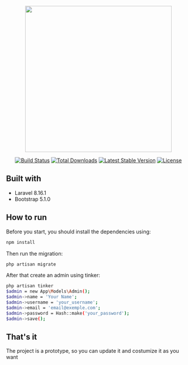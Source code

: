 <p align="center"><a href="https://laravel.com" target="_blank"><img src="https://raw.githubusercontent.com/laravel/art/master/logo-lockup/5%20SVG/2%20CMYK/1%20Full%20Color/laravel-logolockup-cmyk-red.svg" width="400"></a></p>

<p align="center">
<a href="https://travis-ci.org/laravel/framework"><img src="https://travis-ci.org/laravel/framework.svg" alt="Build Status"></a>
<a href="https://packagist.org/packages/laravel/framework"><img src="https://img.shields.io/packagist/dt/laravel/framework" alt="Total Downloads"></a>
<a href="https://packagist.org/packages/laravel/framework"><img src="https://img.shields.io/packagist/v/laravel/framework" alt="Latest Stable Version"></a>
<a href="https://packagist.org/packages/laravel/framework"><img src="https://img.shields.io/packagist/l/laravel/framework" alt="License"></a>
</p>

## Built with

* Laravel 8.16.1
* Bootstrap 5.1.0

## How to run

Before you start, you should install the dependencies using:
  ```sh
  npm install
  ```
Then run the migration:
  ```sh
  php artisan migrate
  ```
After that create an admin using tinker:
  ```sh
  php artisan tinker
  $admin = new App\Models\Admin();
  $admin->name = 'Your Name';
  $admin->username = 'your_username';
  $admin->email = 'email@exemple.com';
  $admin->password = Hash::make('your_password');
  $admin->save();
  ```
## That's it
The project is a prototype, so you can update it and costumize it as you want
